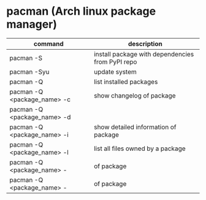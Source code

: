# pacman (Arch linux package manager)
|command|description|
|-------|-----------|
|pacman -S|install package with dependencies from PyPI repo|
|pacman -Syu|update system|
|pacman -Q|list installed packages|
|pacman -Q &lt;package_name&gt; -c|show changelog of package|
|pacman -Q &lt;package_name&gt; -d||show dependencies of package|
|pacman -Q &lt;package_name&gt; -i|show detailed information of package|
|pacman -Q &lt;package_name&gt; -l| list all files owned by a package|
|pacman -Q &lt;package_name&gt; -| of package|
|pacman -Q &lt;package_name&gt; -| of package|
